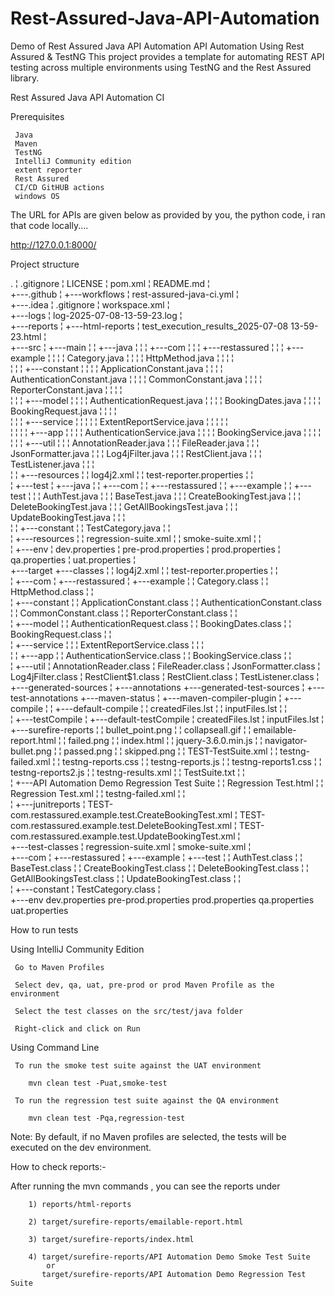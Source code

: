 # Rest-Assured-Java-API-Automation
Demo of Rest Assured Java API Automation
API Automation Using Rest Assured & TestNG
This project provides a template for automating REST API testing across multiple environments using TestNG and the Rest Assured library.

Rest Assured Java API Automation CI

Prerequisites

     Java
     Maven
     TestNG
     IntelliJ Community edition
     extent reporter
     Rest Assured
     CI/CD GitHUB actions
     windows OS

The URL for APIs are given below as provided by you, the python code, i ran that code locally....

   http://127.0.0.1:8000/
     
Project structure

.
¦   .gitignore
¦   LICENSE
¦   pom.xml
¦   README.md
¦   
+---.github
¦   +---workflows
¦           rest-assured-java-ci.yml
¦           
+---.idea
¦       .gitignore
¦       workspace.xml
¦       
+---logs
¦       log-2025-07-08-13-59-23.log
¦       
+---reports
¦   +---html-reports
¦           test_execution_results_2025-07-08 13-59-23.html
¦           
+---src
¦   +---main
¦   ¦   +---java
¦   ¦   ¦   +---com
¦   ¦   ¦       +---restassured
¦   ¦   ¦           +---example
¦   ¦   ¦               ¦   Category.java
¦   ¦   ¦               ¦   HttpMethod.java
¦   ¦   ¦               ¦   
¦   ¦   ¦               +---constant
¦   ¦   ¦               ¦       ApplicationConstant.java
¦   ¦   ¦               ¦       AuthenticationConstant.java
¦   ¦   ¦               ¦       CommonConstant.java
¦   ¦   ¦               ¦       ReporterConstant.java
¦   ¦   ¦               ¦       
¦   ¦   ¦               +---model
¦   ¦   ¦               ¦       AuthenticationRequest.java
¦   ¦   ¦               ¦       BookingDates.java
¦   ¦   ¦               ¦       BookingRequest.java
¦   ¦   ¦               ¦       
¦   ¦   ¦               +---service
¦   ¦   ¦               ¦   ¦   ExtentReportService.java
¦   ¦   ¦               ¦   ¦   
¦   ¦   ¦               ¦   +---app
¦   ¦   ¦               ¦           AuthenticationService.java
¦   ¦   ¦               ¦           BookingService.java
¦   ¦   ¦               ¦           
¦   ¦   ¦               +---util
¦   ¦   ¦                       AnnotationReader.java
¦   ¦   ¦                       FileReader.java
¦   ¦   ¦                       JsonFormatter.java
¦   ¦   ¦                       Log4jFilter.java
¦   ¦   ¦                       RestClient.java
¦   ¦   ¦                       TestListener.java
¦   ¦   ¦                       
¦   ¦   +---resources
¦   ¦           log4j2.xml
¦   ¦           test-reporter.properties
¦   ¦           
¦   +---test
¦       +---java
¦       ¦   +---com
¦       ¦       +---restassured
¦       ¦           +---example
¦       ¦               +---test
¦       ¦                   ¦   AuthTest.java
¦       ¦                   ¦   BaseTest.java
¦       ¦                   ¦   CreateBookingTest.java
¦       ¦                   ¦   DeleteBookingTest.java
¦       ¦                   ¦   GetAllBookingsTest.java
¦       ¦                   ¦   UpdateBookingTest.java
¦       ¦                   ¦   
¦       ¦                   +---constant
¦       ¦                           TestCategory.java
¦       ¦                           
¦       +---resources
¦           ¦   regression-suite.xml
¦           ¦   smoke-suite.xml
¦           ¦   
¦           +---env
¦                   dev.properties
¦                   pre-prod.properties
¦                   prod.properties
¦                   qa.properties
¦                   uat.properties
¦                   
+---target
    +---classes
    ¦   ¦   log4j2.xml
    ¦   ¦   test-reporter.properties
    ¦   ¦   
    ¦   +---com
    ¦       +---restassured
    ¦           +---example
    ¦               ¦   Category.class
    ¦               ¦   HttpMethod.class
    ¦               ¦   
    ¦               +---constant
    ¦               ¦       ApplicationConstant.class
    ¦               ¦       AuthenticationConstant.class
    ¦               ¦       CommonConstant.class
    ¦               ¦       ReporterConstant.class
    ¦               ¦       
    ¦               +---model
    ¦               ¦       AuthenticationRequest.class
    ¦               ¦       BookingDates.class
    ¦               ¦       BookingRequest.class
    ¦               ¦       
    ¦               +---service
    ¦               ¦   ¦   ExtentReportService.class
    ¦               ¦   ¦   
    ¦               ¦   +---app
    ¦               ¦           AuthenticationService.class
    ¦               ¦           BookingService.class
    ¦               ¦           
    ¦               +---util
    ¦                       AnnotationReader.class
    ¦                       FileReader.class
    ¦                       JsonFormatter.class
    ¦                       Log4jFilter.class
    ¦                       RestClient$1.class
    ¦                       RestClient.class
    ¦                       TestListener.class
    ¦                       
    +---generated-sources
    ¦   +---annotations
    +---generated-test-sources
    ¦   +---test-annotations
    +---maven-status
    ¦   +---maven-compiler-plugin
    ¦       +---compile
    ¦       ¦   +---default-compile
    ¦       ¦           createdFiles.lst
    ¦       ¦           inputFiles.lst
    ¦       ¦           
    ¦       +---testCompile
    ¦           +---default-testCompile
    ¦                   createdFiles.lst
    ¦                   inputFiles.lst
    ¦                   
    +---surefire-reports
    ¦   ¦   bullet_point.png
    ¦   ¦   collapseall.gif
    ¦   ¦   emailable-report.html
    ¦   ¦   failed.png
    ¦   ¦   index.html
    ¦   ¦   jquery-3.6.0.min.js
    ¦   ¦   navigator-bullet.png
    ¦   ¦   passed.png
    ¦   ¦   skipped.png
    ¦   ¦   TEST-TestSuite.xml
    ¦   ¦   testng-failed.xml
    ¦   ¦   testng-reports.css
    ¦   ¦   testng-reports.js
    ¦   ¦   testng-reports1.css
    ¦   ¦   testng-reports2.js
    ¦   ¦   testng-results.xml
    ¦   ¦   TestSuite.txt
    ¦   ¦   
    ¦   +---API Automation Demo Regression Test Suite
    ¦   ¦       Regression Test.html
    ¦   ¦       Regression Test.xml
    ¦   ¦       testng-failed.xml
    ¦   ¦       
    ¦   +---junitreports
    ¦           TEST-com.restassured.example.test.CreateBookingTest.xml
    ¦           TEST-com.restassured.example.test.DeleteBookingTest.xml
    ¦           TEST-com.restassured.example.test.UpdateBookingTest.xml
    ¦           
    +---test-classes
        ¦   regression-suite.xml
        ¦   smoke-suite.xml
        ¦   
        +---com
        ¦   +---restassured
        ¦       +---example
        ¦           +---test
        ¦               ¦   AuthTest.class
        ¦               ¦   BaseTest.class
        ¦               ¦   CreateBookingTest.class
        ¦               ¦   DeleteBookingTest.class
        ¦               ¦   GetAllBookingsTest.class
        ¦               ¦   UpdateBookingTest.class
        ¦               ¦   
        ¦               +---constant
        ¦                       TestCategory.class
        ¦                       
        +---env
                dev.properties
                pre-prod.properties
                prod.properties
                qa.properties
                uat.properties
                

How to run tests

   Using IntelliJ Community Edition

     Go to Maven Profiles

     Select dev, qa, uat, pre-prod or prod Maven Profile as the environment

     Select the test classes on the src/test/java folder

     Right-click and click on Run

Using Command Line

     To run the smoke test suite against the UAT environment

        mvn clean test -Puat,smoke-test

     To run the regression test suite against the QA environment

        mvn clean test -Pqa,regression-test

Note: By default, if no Maven profiles are selected, the tests will be executed on the dev environment.

How to check reports:-

  After running the mvn commands , you can see the reports under
  
        1) reports/html-reports
        
        2) target/surefire-reports/emailable-report.html
        
        3) target/surefire-reports/index.html

        4) target/surefire-reports/API Automation Demo Smoke Test Suite
            or
           target/surefire-reports/API Automation Demo Regression Test Suite

